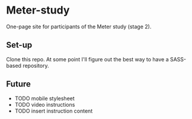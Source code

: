 Meter-study
===========

One-page site for participants of the Meter study (stage 2).

Set-up
------

Clone this repo. At some point I'll figure out the best way to have a
SASS-based repository.

Future
------

- TODO mobile stylesheet
- TODO video instructions
- TODO insert instruction content
